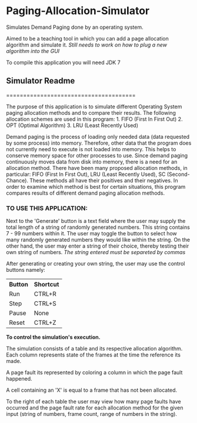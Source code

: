 Paging-Allocation-Simulator
===========================

Simulates Demand Paging done by an operating system.

Aimed to be a teaching tool in which you can add a page allocation algorithm and simulate it.
*Still needs to work on how to plug a new algorithm into the GUI*

To compile this application you will need JDK 7




## Simulator Readme
======================================

The purpose of this application is to simulate different Operating System
paging allocation methods and to compare their results. The following allocation
schemes are used in this program:
    1. FIFO (First In First Out)
    2. OPT (Optimal Algorithm)
    3. LRU (Least Recently Used)

Demand paging is the process of loading only needed data (data requested by some process)
into memory. Therefore, other data that the program does not currently need to execute is
not loaded into memory. This helps to conserve memory space for other processes to use. Since
demand paging continuously moves data from disk into memory, there is a need for an allocation
method. There have been many proposed allocation methods, in particular: FIFO (First In
First Out), LRU (Least Recently Used), SC (Second-Chance). These methods all have their
positives and their negatives. In order to examine which method is best for certain situations,
this program compares results of different demand paging allocation methods.


### TO USE THIS APPLICATION:

Next to the 'Generate' button is a text field where the user may supply the total length of
a string of randomly generated numbers. This string contains 7 - 99 numbers within it. The user
may toggle the button to select how many randomly generated numbers they would like within the
string. On the other hand, the user may enter a string of their choice, thereby testing their
own string of numbers. *The string entered must be separeted by commas*

After generating or creating your own string, the user may use the control buttons namely:

<table>
<tr>
<th>Button</th>
<th>Shortcut</th>
</tr>
<tr>
<td>Run</td>
<td>CTRL+R</td>
</tr>
<tr>
<td>Step</td>
<td>CTRL+S</td>
</tr>
<tr>
<td>Pause</td>
<td>None</td>
</tr>
<tr>
<td>Reset</td>
<td>CTRL+Z</td>
</tr>
</table>

**To control the simulation's execution.**

The simulation consists of a table and its respective allocation algorithm. Each column represents 
state of the frames at the time the reference its made.

A page fault its represented by coloring a column in which the page fault happened. 

A cell containing an 'X' is equal to a frame that has not been allocated.
 
To the right of each table the user may view how many page faults have occurred and the page
fault rate for each allocation method for the given input (string of numbers, frame count,
range of numbers in the string).
